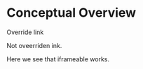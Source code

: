 <!--
{
"name" : "angular-test",
"version" : "0.1",
"title" : "Angular Concepts",
"description" : "Dive into AngularJS",
"tags" : "angularjs, javascript",
"freshnessDate" : 2015-06-01,
"license" : "CC BY 3.0"
}
-->


<!-- @section -->

# Conceptual Overview

Override link

<!-- @link, "url" : "https://nodejs.org", "text": "Put to practice NodeJS", "imageUrl" : "http://code-maven.com/img/node.png", "title": "Node with Wiki", "description": "Best description ever, take this to heart and remember it for ages to come." -->

Not oveerriden ink.

<!-- @link, "url" : "https://nodejs.org", "text": "Install NodeJS" -->



<!-- @link, "url" : "https://www.youtube.com/watch?v=5MgBikgcWnY", "text": "Install NodeJS", "prefer" : "embed" -->
<!-- @link, "url" : "https://www.youtube.com/watch?v=5MgBikgcWnY", "text": "Install NodeJS", "prefer" : "screenshot" -->
<!-- @link, "url" : "https://www.youtube.com/watch?v=5MgBikgcWnY", "text": "Install NodeJS" -->


Here we see that iframeable works.

<!-- @link, "url" : "https://nodejs.org", "text": "Install NodeJS", "iframeable" : true -->
